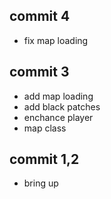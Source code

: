 ## commit 4
  * fix map loading

## commit 3
  * add map loading
  * add black patches
  * enchance player
  * map class

## commit 1,2
  * bring up